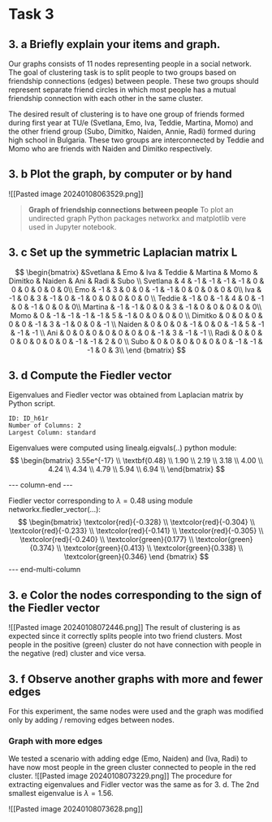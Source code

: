 # Task 3
## 3. a Briefly explain your items and graph. 
Our graphs consists of 11 nodes representing people in a social network. The goal of clustering task is to split people to two groups based on friendship connections (edges) between people. These two groups should represent separate friend circles in which most people has a mutual friendship connection with each other in the same cluster. 

The desired result of clustering is to have one group of friends formed during first year at TU/e (Svetlana, Emo, Iva, Teddie, Martina, Momo) and the other friend group (Subo, Dimitko, Naiden, Annie, Radi) formed during high school in Bulgaria. These two groups are interconnected by Teddie and Momo who are friends with Naiden and Dimitko respectively. 

## 3. b Plot the graph, by computer or by hand
![[Pasted image 20240108063529.png]]

> **Graph of friendship connections between people**
> To plot an undirected graph Python packages networkx and matplotlib vere used in Jupyter notebook.

## 3. c Set up the symmetric Laplacian matrix L 
$$
\begin{bmatrix}
&Svetlana & Emo & Iva & Teddie & Martina & Momo & Dimitko & Naiden & Ani & Radi & Subo \\ 
Svetlana & 4 & -1 & -1 & -1 & -1 & 0 & 0 & 0 & 0 & 0 & 0\\
Emo      & -1 & 3 & 0 & 0 & -1 & -1 & 0 & 0 & 0 & 0 & 0\\
Iva      & -1 & 0 & 3 & -1 & 0 & -1 & 0 & 0 & 0 & 0 & 0 \\
Teddie   & -1 & 0 & -1 & 4 & 0 & -1 & 0 & -1 & 0 & 0 & 0\\
Martina  & -1 & -1 & 0 & 0 & 3 & -1 & 0 & 0 & 0 & 0 & 0\\
Momo     & 0 & -1 & -1 & -1 & -1 & 5 & -1 & 0 & 0 & 0 & 0 \\
Dimitko  & 0 & 0 & 0 & 0 & 0 & -1 & 3 & -1 & 0 & 0 & -1 \\
Naiden   & 0 & 0 & 0 & -1 & 0 & 0 & -1 & 5 & -1 & -1 & -1 \\
Ani      & 0 & 0 & 0 & 0 & 0 & 0 & 0 & -1 & 3 & -1 & -1 \\
Radi     & 0 & 0 & 0 & 0 & 0 & 0 & 0 & -1 & -1 & 2 & 0 \\
Subo     & 0 & 0 & 0 & 0 & 0 & 0 & -1 & -1 & -1 & 0 & 3\\
\end {bmatrix}
$$

## 3. d Compute the Fiedler vector
Eigenvalues and Fiedler vector was obtained from Laplacian matrix by Python script. 
```start-multi-column
ID: ID_h61r
Number of Columns: 2
Largest Column: standard
```

Eigenvalues were computed using linealg.eigvals(..) python module:
$$
\begin{bmatrix}
3.55e^{-17} \\
\textbf{0.48} \\
1.90 \\
2.19 \\
3.18 \\
4.00 \\
4.24 \\
4.34 \\
4.79 \\
5.94 \\
6.94 \\
\end{bmatrix}
$$

--- column-end ---

Fiedler vector corresponding to $\lambda = 0.48$ using module networkx.fiedler_vector(...):
$$
\begin{bmatrix}
\textcolor{red}{-0.328} \\
\textcolor{red}{-0.304} \\
\textcolor{red}{-0.233} \\
\textcolor{red}{-0.141} \\
\textcolor{red}{-0.305} \\
\textcolor{red}{-0.240} \\
\textcolor{green}{0.177} \\
\textcolor{green}{0.374} \\
\textcolor{green}{0.413} \\
\textcolor{green}{0.338} \\
\textcolor{green}{0.346}
\end {bmatrix}
$$
--- end-multi-column

## 3. e Color the nodes corresponding to the sign of the Fiedler vector
![[Pasted image 20240108072446.png]]
The result of clustering is as expected since it correctly splits people into two friend clusters. Most people in the positive (green) cluster do not have connection with people in the negative (red) cluster and vice versa.

## 3. f Observe another graphs with more and fewer edges
For this experiment, the same nodes were used and the graph was modified only by adding / removing edges between nodes.
### Graph with more edges
We tested a scenario with adding edge (Emo, Naiden) and (Iva, Radi) to have now most people in the green cluster connected to people in the red cluster.
![[Pasted image 20240108073229.png]]
The procedure for extracting eigenvalues and Fidler vector was the same as for 3. d. The 2nd smallest eigenvalue is $\lambda=1.56$.

![[Pasted image 20240108073628.png]]
